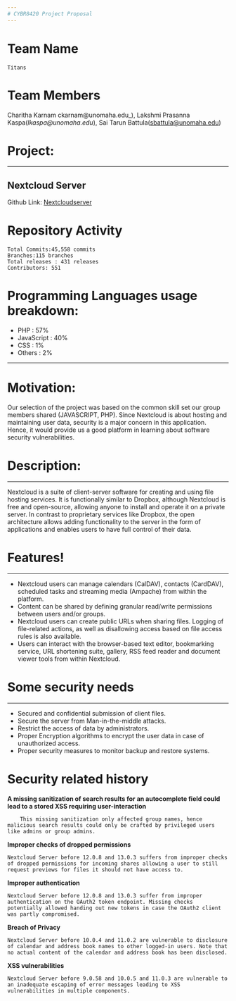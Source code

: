 ```yaml
---
# CYBR8420 Project Proposal
---
```

# Team Name 
```
Titans
```
# Team Members 

Charitha Karnam ckarnam@unomaha.edu_), Lakshmi Prasanna Kaspa(_lkaspa@unomaha.edu_), Sai Tarun Battula(sbattula@unomaha.edu)

# Project: 
---
Nextcloud Server 
---

Github Link: [Nextcloudserver](https://github.com/nextcloud/server)

# Repository Activity
```
Total Commits:45,558 commits
Branches:115 branches
Total releases : 431 releases
Contributors: 551
```

# Programming Languages usage breakdown:

  - PHP : 57%
  - JavaScript : 40%
  - CSS : 1%
  - Others : 2%
---
# Motivation:

Our selection of the project was based on the common skill set our group members shared (JAVASCRIPT, PHP). Since Nextcloud is about hosting and maintaining user data, security is a major concern in this application. Hence, it would provide us a good platform in learning about software security vulnerabilities.

# Description:
---
Nextcloud is a suite of client-server software for creating and using file hosting services. It is functionally similar to Dropbox, although Nextcloud is free and open-source, allowing anyone to install and operate it on a private server.
In contrast to proprietary services like Dropbox, the open architecture allows adding functionality to the server in the form of applications and enables users to have full control of their data.
  
# Features!
---

  - Nextcloud users can manage calendars (CalDAV), contacts (CardDAV), scheduled tasks and streaming media (Ampache) from within the platform.
  - Content can be shared by defining granular read/write permissions between users and/or groups.
  - Nextcloud users can create public URLs when sharing files. Logging of file-related actions, as well as disallowing access based on file access rules is also available.
  - Users can interact with the browser-based text editor, bookmarking service, URL shortening suite, gallery, RSS feed reader and document viewer tools from within Nextcloud.

# Some security needs
---
  - Secured and confidential submission of client files.
  - Secure the server from Man-in-the-middle attacks.
  - Restrict the access of data by administrators.
  - Proper Encryption algorithms to encrypt the user data in case of unauthorized access.
  - Proper security measures to monitor backup and restore systems.

# Security related history

 **A missing sanitization of search results for an autocomplete field could lead to a stored XSS requiring user-interaction**
        
        This missing sanitization only affected group names, hence malicious search results could only be crafted by privileged users like admins or group admins.


**Improper checks of dropped permissions**

    Nextcloud Server before 12.0.8 and 13.0.3 suffers from improper checks of dropped permissions for incoming shares allowing a user to still request previews for files it should not have access to.

**Improper authentication**

    Nextcloud Server before 12.0.8 and 13.0.3 suffer from improper authentication on the OAuth2 token endpoint. Missing checks potentially allowed handing out new tokens in case the OAuth2 client was partly compromised.

**Breach of Privacy**
    
    
    Nextcloud Server before 10.0.4 and 11.0.2 are vulnerable to disclosure of calendar and address book names to other logged-in users. Note that no actual content of the calendar and address book has been disclosed.
    
**XSS vulnerabilities**
    
    
    Nextcloud Server before 9.0.58 and 10.0.5 and 11.0.3 are vulnerable to an inadequate escaping of error messages leading to XSS vulnerabilities in multiple components.


